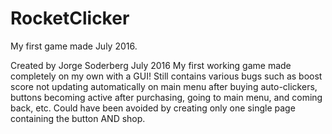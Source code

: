 # RocketClicker
My first game made July 2016.


Created by Jorge Soderberg
July 2016
My first working game made completely on my own with a GUI!
Still contains various bugs such as boost score not updating automatically on main menu after buying auto-clickers, buttons becoming active after purchasing, going to main menu, and coming back, etc. Could have been avoided by creating only one single page containing the button AND shop. 

